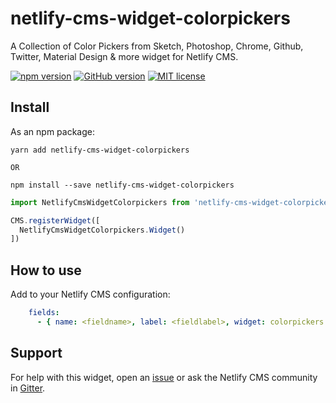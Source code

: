 # netlify-cms-widget-colorpickers

A Collection of Color Pickers from Sketch, Photoshop, Chrome, Github, Twitter, Material Design & more widget for Netlify CMS.

[![npm version](https://badge.fury.io/js/netlify-cms-widget-colorpickers.svg)](https://badge.fury.io/js/netlify-cms-widget-colorpickers)
[![GitHub version](https://badge.fury.io/gh/sekmet%2Fnetlify-cms-widget-colorpickers.svg)](https://badge.fury.io/gh/sekmet%2Fnetlify-cms-widget-colorpickers)
[![MIT license](http://img.shields.io/badge/license-MIT-brightgreen.svg)](http://opensource.org/licenses/MIT)


## Install

As an npm package:

```shell
yarn add netlify-cms-widget-colorpickers

OR

npm install --save netlify-cms-widget-colorpickers
```

```js
import NetlifyCmsWidgetColorpickers from 'netlify-cms-widget-colorpickers';

CMS.registerWidget([
  NetlifyCmsWidgetColorpickers.Widget()
])
```

## How to use

Add to your Netlify CMS configuration:

```yaml
    fields:
      - { name: <fieldname>, label: <fieldlabel>, widget: colorpickers }
```



## Support

For help with this widget, open an [issue](https://github.com/sekmet/netlify-cms-widget-color) or ask the Netlify CMS community in [Gitter](https://gitter.im/netlify/netlifycms).
